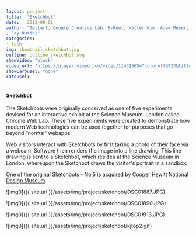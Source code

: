 ```yaml
---
layout: project
title:  "Sketchbot"
date:   2012-08-01
author: "Tellart, Google Creative Lab, B-Reel, Walter Kim, Adam Meyer, Jasper Speicher, Kuan-Ju Wu, Don Nguyen
, Jay Nutini"
categories:
- tech
img: thumbnail_sketchbot.jpg
outline: outline_sketchbot.svg
showVideo: "block"
video_url: "https://player.vimeo.com/video/114315654?color=ff9933&title=0&byline=0&portrait=0"
showCarousel: "none"
carousel:
---
```

#### Sketchbot ####

The Sketchbots were originally conceived as one of five experiments devised for an interactive exhibit at the Science Museum, London called Chrome Web Lab. These five experiments were created to demonstrate how modern Web technologies can be used together for purposes that go beyond “normal” webapps.

Web visitors interact with Sketchbots by first taking a photo of their face via a webcam. Software then renders the image into a line drawing. This line drawing is sent to a Sketchbot, which resides at the Science Museum in London, whereupon the Sketchbot draws the visitor's portrait in a sandbox.

One of the original Sketchbots - No.5 is acquired by [Cooper Hewitt National Design Museum](https://collection.cooperhewitt.org/objects/68250943/).

![img0]({{ site.url }}/assets/img/project/sketchbot/DSC01887.JPG)

![img0]({{ site.url }}/assets/img/project/sketchbot/DSC01890.JPG)

![img0]({{ site.url }}/assets/img/project/sketchbot/DSC01913.JPG)

![img0]({{ site.url }}/assets/img/project/sketchbot/kjtop2.gif)
